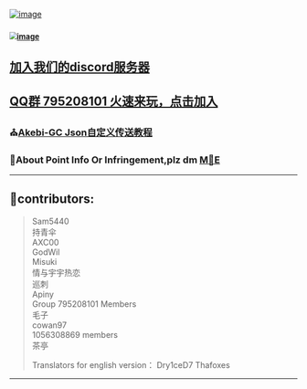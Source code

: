 [![image](https://user-images.githubusercontent.com/82816129/234908010-50130cef-3b15-4de7-b8fb-493375575cb9.png)](https://github.com/Xcating/Json_Integration#)

### 		[<img src="https://user-images.githubusercontent.com/82816129/234908325-97c49424-3f47-4ad0-8bb9-da706146118a.png" alt="image" style="zoom:80%;" />](https://github.com/Xcating/Json_Integration/archive/refs/heads/main.zip)                       

## **[加入我们的discord服务器](https://discord.gg/e4kSanAW2q)**

## [QQ群  795208101 火速来玩，点击加入](http://qm.qq.com/cgi-bin/qm/qr?_wv=1027&k=rL-ncACf1njkQxAeXxiQ-h5oKA4EMNsO&authKey=PZEQv9QYLefDcRHZd%2Bt1aaxGILDy4KuTK5ybSKEBVT5ICcpXbQPdviFUM%2BnvmisQ&noverify=0&group_code=795208101)

### 												 ⛪[Akebi-GC   Json自定义传送教程](https://docs.qq.com/doc/DTFFHRXRlTWZ6ZFhh)

### 🥵About Point Info Or Infringement,plz dm [M🍵E](https://discord.com/users/995140672275349596)

---

## 👤contributors:

> Sam5440  
> 持青伞  
> AXC00  
> GodWil  
> Misuki  
> 情与宇宇热恋  
> 巡刺  
> Apiny  
> Group 795208101 Members  
> 毛子  
> cowan97  
> 1056308869 members  
> 茶亭
>    
> Translators for english version：
> 	Dry1ceD7
> 	Thafoxes
> 
---



